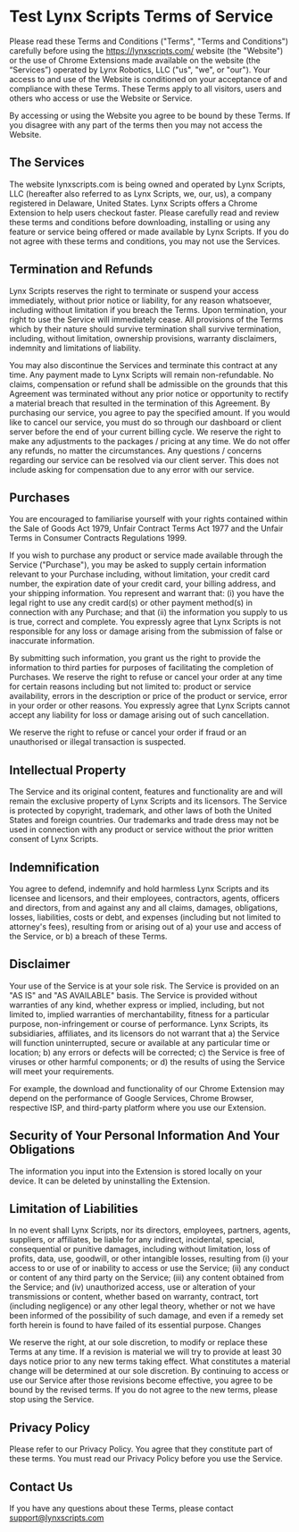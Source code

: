 <head>
<!-- Favicon head tag -->
<link rel="shortcut icon" type="image/x-icon" href="favicon.ico">
</head>

# Test Lynx Scripts Terms of Service

Please read these Terms and Conditions ("Terms", "Terms and Conditions") carefully before using the https://lynxscripts.com/ website (the "Website") or the use of Chrome Extensions made available on the website (the “Services”) operated by Lynx Robotics, LLC ("us", "we", or "our").
Your access to and use of the Website is conditioned on your acceptance of and compliance with these Terms. These Terms apply to all visitors, users and others who access or use the Website or Service.

By accessing or using the Website you agree to be bound by these Terms. If you disagree with any part of the terms then you may not access the Website.

## The Services

The website lynxscripts.com is being owned and operated by Lynx Scripts, LLC (hereafter also referred to as Lynx Scripts, we, our, us), a company registered in Delaware, United States. Lynx Scripts offers a Chrome Extension to help users checkout faster. Please carefully read and review these terms and conditions before downloading, installing or using any feature or service being offered or made available by Lynx Scripts. If you do not agree with these terms and conditions, you may not use the Services.

## Termination and Refunds

Lynx Scripts reserves the right to terminate or suspend your access immediately, without prior notice or liability, for any reason whatsoever, including without limitation if you breach the Terms. Upon termination, your right to use the Service will immediately cease. All provisions of the Terms which by their nature should survive termination shall survive termination, including, without limitation, ownership provisions, warranty disclaimers, indemnity and limitations of liability.

You may also discontinue the Services and terminate this contract at any time. Any payment made to Lynx Scripts will remain non-refundable. No claims, compensation or refund shall be admissible on the grounds that this Agreement was terminated without any prior notice or opportunity to rectify a material breach that resulted in the termination of this Agreement. By purchasing our service, you agree to pay the specified amount. If you would like to cancel our service, you must do so through our dashboard or client server before the end of your current billing cycle. We reserve the right to make any adjustments to the packages / pricing at any time. We do not offer any refunds, no matter the circumstances. Any questions / concerns regarding our service can be resolved via our client server. This does not include asking for compensation due to any error with our service.

## Purchases

You are encouraged to familiarise yourself with your rights contained within the Sale of Goods Act 1979, Unfair Contract Terms Act 1977 and the Unfair Terms in Consumer Contracts Regulations 1999.

If you wish to purchase any product or service made available through the Service ("Purchase"), you may be asked to supply certain information relevant to your Purchase including, without limitation, your credit card number, the expiration date of your credit card, your billing address, and your shipping information.
You represent and warrant that: (i) you have the legal right to use any credit card(s) or other payment method(s) in connection with any Purchase; and that (ii) the information you supply to us is true, correct and complete. You expressly agree that Lynx Scripts is not responsible for any loss or damage arising from the submission of false or inaccurate information.

By submitting such information, you grant us the right to provide the information to third parties for purposes of facilitating the completion of Purchases.
We reserve the right to refuse or cancel your order at any time for certain reasons including but not limited to: product or service availability, errors in the description or price of the product or service, error in your order or other reasons. You expressly agree that Lynx Scripts cannot accept any liability for loss or damage arising out of such cancellation.

We reserve the right to refuse or cancel your order if fraud or an unauthorised or illegal transaction is suspected.
 
## Intellectual Property

The Service and its original content, features and functionality are and will remain the exclusive property of Lynx Scripts and its licensors. The Service is protected by copyright, trademark, and other laws of both the United States and foreign countries. Our trademarks and trade dress may not be used in connection with any product or service without the prior written consent of Lynx Scripts.

## Indemnification

You agree to defend, indemnify and hold harmless Lynx Scripts and its licensee and licensors, and their employees, contractors, agents, officers and directors, from and against any and all claims, damages, obligations, losses, liabilities, costs or debt, and expenses (including but not limited to attorney's fees), resulting from or arising out of a) your use and access of the Service, or b) a breach of these Terms.

## Disclaimer

Your use of the Service is at your sole risk. The Service is provided on an "AS IS" and "AS AVAILABLE" basis. The Service is provided without warranties of any kind, whether express or implied, including, but not limited to, implied warranties of merchantability, fitness for a particular purpose, non-infringement or course of performance.
Lynx Scripts, its subsidiaries, affiliates, and its licensors do not warrant that a) the Service will function uninterrupted, secure or available at any particular time or location; b) any errors or defects will be corrected; c) the Service is free of viruses or other harmful components; or d) the results of using the Service will meet your requirements.

For example, the download and functionality of our Chrome Extension may depend on the performance of Google Services, Chrome Browser, respective ISP, and third-party platform where you use our Extension.

## Security of Your Personal Information And Your Obligations

The information you input into the Extension is stored locally on your device. It can be deleted by uninstalling the Extension.

## Limitation of Liabilities

In no event shall Lynx Scripts, nor its directors, employees, partners, agents, suppliers, or affiliates, be liable for any indirect, incidental, special, consequential or punitive damages, including without limitation, loss of profits, data, use, goodwill, or other intangible losses, resulting from (i) your access to or use of or inability to access or use the Service; (ii) any conduct or content of any third party on the Service; (iii) any content obtained from the Service; and (iv) unauthorized access, use or alteration of your transmissions or content, whether based on warranty, contract, tort (including negligence) or any other legal theory, whether or not we have been informed of the possibility of such damage, and even if a remedy set forth herein is found to have failed of its essential purpose.
Changes

We reserve the right, at our sole discretion, to modify or replace these Terms at any time. If a revision is material we will try to provide at least 30 days notice prior to any new terms taking effect. What constitutes a material change will be determined at our sole discretion.
By continuing to access or use our Service after those revisions become effective, you agree to be bound by the revised terms. If you do not agree to the new terms, please stop using the Service.

## Privacy Policy

Please refer to our Privacy Policy. You agree that they constitute part of these terms. You must read our Privacy Policy before you use the Service.

## Contact Us

If you have any questions about these Terms, please contact support@lynxscripts.com
